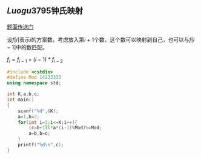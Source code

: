 ## $Luogu3795$钟氏映射

[题面传送门](https://www.luogu.org/problemnew/show/P3795)

设$f[i]$表示$i$的方案数，考虑放入第$i+1$个数，这个数可以映射到自己，也可以与$f[i-1]$中的数匹配。

$f_i=f_{i-1}+(i-1)*f_{i-2}$

~~~c++
#include <cstdio>
#define Mod 14233333
using namespace std;

int K,a,b,c;
int main()
{
	scanf("%d",&K);
	a=1,b=2;
	for(int i=3;i<=K;i++){
		(c=b+1ll*a*(i-1)%Mod)%=Mod;
		a=b,b=c;
	}
	printf("%d\n",c);
}
~~~

